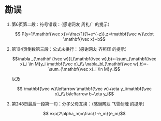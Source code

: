 # 勘误

1. 第6页第二段：符号错误：（感谢网友 周礼广 的提示）

   $$ P(y=1/\mathbf{\vec x})=\frac{1}{1+e^{-z}},z=\mathbf{\vec w}\cdot \mathbf{\vec x}+b$$ 

2. 第194页倒数第三段：公式未换行：（感谢网友 齐照辉 的提示）

   $$\nabla _{\mathbf {\vec w}}L(\mathbf{\vec w},b)=-\sum_{\mathbf{\vec x}_i \in M}y_i \mathbf{\vec x}_i\\ \nabla_bL(\mathbf{\vec w},b)=-\sum_{\mathbf{\vec x}_i \in M}y_i​$$

   以及

   $$ \mathbf{\vec w}\leftarrow \mathbf{\vec w}+\eta y_i\mathbf{\vec x}_i\\ b\leftarrow b+\eta y_i$$

3. 第248页最后一段第一句：分子父母互换：（感谢网友 飞雪剑魂 的提示）

   $$ exp(2\alpha_m)=\frac{1-e_m}{e_m}$$ 